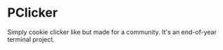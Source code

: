 # PClicker


Simply cookie clicker like but made for a community.
It's an end-of-year terminal project.
